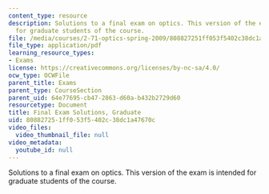```yaml
---
content_type: resource
description: Solutions to a final exam on optics. This version of the exam is intended
  for graduate students of the course.
file: /media/courses/2-71-optics-spring-2009/808827251ff053f5402c38dc1a47670c_MIT2_71S09_gfinal_sol.pdf
file_type: application/pdf
learning_resource_types:
- Exams
license: https://creativecommons.org/licenses/by-nc-sa/4.0/
ocw_type: OCWFile
parent_title: Exams
parent_type: CourseSection
parent_uid: 64e77695-cb47-2863-d60a-b432b2729d60
resourcetype: Document
title: Final Exam Solutions, Graduate
uid: 80882725-1ff0-53f5-402c-38dc1a47670c
video_files:
  video_thumbnail_file: null
video_metadata:
  youtube_id: null
---
```

Solutions to a final exam on optics. This version of the exam is intended for graduate students of the course.